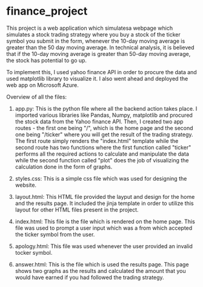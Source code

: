 # finance_project

This project is a web application which simulatesa webpage which simulates a stock trading strategy where you buy a stock of the ticker symbol you submit in the form,
whenever the 10-day moving average is greater than the 50 day moving average. In technical analysis, it is believed that if the 10-day moving average is greater
than 50-day moving average, the stock has potential to go up. 

To implement this, I used yahoo finance API in order to procure the data and used matplotlib library to visualize it. I also went ahead and deployed the web app on Microsoft Azure.

Overview of all the files:

1. app.py: This is the python file where all the backend action takes place. I imported various libraries like Pandas, Numpy, matplotlib and procured the stock data from
the Yahoo finance API. Then, I created two app routes - the first one being "/", which is the home page and the second one being "/ticker" where you will get
the result of the trading strategy. The first route simply renders the "index.html" template while the second route has two functions where the first function called "ticker" performs
all the required actions to calculate and manipulate the data while the second function called "plot" does the job of visualizing the calculation done in the form of graphs.

2. styles.css: This is a simple css file which was used for designing the website.

3. layout.html: This HTML file provided the layput and design for the home and the results page. It included the jinja template in order to utilize this layout 
for other HTML files present in the project.

4. index.html: This file is the file which is rendered on the home page. This file was used to prompt a user input which was a from which accepted the ticker symbol from the
user. 

5. apology.html: This file was used whenever the user provided an invalid tocker symbol.

6. answer.html: This is the file which is used the results page. This page shows two graphs as the results and calculated the amount that you would have earned
if you had followed the trading strategy. 
